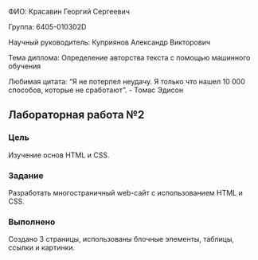 ФИО: Красавин Георгий Сергеевич

Группа: 6405-010302D

Научный руководитель: Куприянов Александр Викторович

Тема диплома: Определение авторства текста с помощью машинного обучения

Любимая цитата: “Я не потерпел неудачу. Я только что нашел 10 000 способов, которые не сработают”. - Томас Эдисон

## Лабораторная работа №2
### Цель
Изучение основ HTML и CSS.
### Задание
Разработать многостраничный web-сайт с использованием HTML и CSS.
### Выполнено
Создано 3 страницы, использованы блочные элементы, таблицы, ссылки и картинки.

